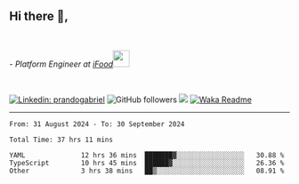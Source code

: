 <h2>Hi there  👋,</h2> </br>

<p><em>- Platform Engineer at <a href="https://www.ifood.com.br/">iFood</a><img src="https://media.giphy.com/media/WUlplcMpOCEmTGBtBW/giphy.gif" width="30"> 
</em></p></br>


[![Linkedin: prandogabriel](https://img.shields.io/badge/-prandogabriel-blue?style=flat-square&logo=Linkedin&logoColor=white&link=https://www.linkedin.com/in/prandogabriel/)](https://www.linkedin.com/in/prandogabriel)
![GitHub followers](https://img.shields.io/github/followers/prandogabriel?label=Follow&style=social)
![](https://visitor-badge.glitch.me/badge?page_id=prandogabriel.prandogabriel)
[![Waka Readme](https://github.com/prandogabriel/prandogabriel/actions/workflows/update-stats.yml.yml/badge.svg)](https://github.com/prandogabriel/prandogabriel/actions/workflows/update-stats.yml.yml)

---

<!--START_SECTION:waka-->

```golang
From: 31 August 2024 - To: 30 September 2024

Total Time: 37 hrs 11 mins

YAML              12 hrs 36 mins  ███████▓░░░░░░░░░░░░░░░░░   30.88 %
TypeScript        10 hrs 45 mins  ██████▓░░░░░░░░░░░░░░░░░░   26.36 %
Other             3 hrs 38 mins   ██▒░░░░░░░░░░░░░░░░░░░░░░   08.91 %
```

<!--END_SECTION:waka-->

